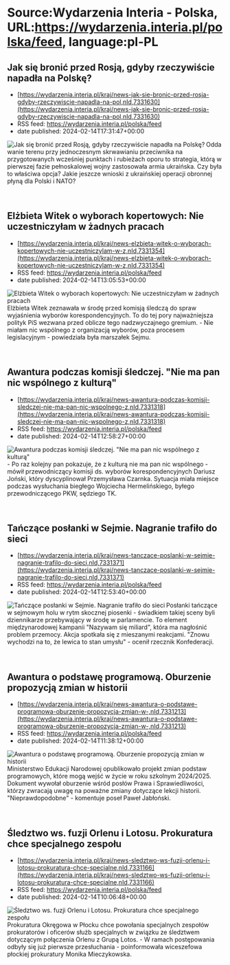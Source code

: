 # Source:Wydarzenia Interia - Polska, URL:https://wydarzenia.interia.pl/polska/feed, language:pl-PL

## Jak się bronić przed Rosją, gdyby rzeczywiście napadła na Polskę?
 - [https://wydarzenia.interia.pl/kraj/news-jak-sie-bronic-przed-rosja-gdyby-rzeczywiscie-napadla-na-pol,nId,7331630](https://wydarzenia.interia.pl/kraj/news-jak-sie-bronic-przed-rosja-gdyby-rzeczywiscie-napadla-na-pol,nId,7331630)
 - RSS feed: https://wydarzenia.interia.pl/polska/feed
 - date published: 2024-02-14T17:31:47+00:00

<p><a href="https://wydarzenia.interia.pl/kraj/news-jak-sie-bronic-przed-rosja-gdyby-rzeczywiscie-napadla-na-pol,nId,7331630"><img align="left" alt="Jak się bronić przed Rosją, gdyby rzeczywiście napadła na Polskę?" src="https://i.iplsc.com/jak-sie-bronic-przed-rosja-gdyby-rzeczywiscie-napadla-na-pol/000ILXX4FSO4G1SX-C321.jpg" /></a>Oddawanie terenu przy jednoczesnym skrwawianiu przeciwnika na przygotowanych wcześniej punktach i rubieżach oporu to strategia, którą w pierwszej fazie pełnoskalowej wojny zastosowała armia ukraińska. Czy była to właściwa opcja? Jakie jeszcze wnioski z ukraińskiej operacji obronnej płyną dla Polski i NATO?</p><br clear="all" />

## Elżbieta Witek o wyborach kopertowych: Nie uczestniczyłam w żadnych pracach
 - [https://wydarzenia.interia.pl/kraj/news-elzbieta-witek-o-wyborach-kopertowych-nie-uczestniczylam-w-z,nId,7331354](https://wydarzenia.interia.pl/kraj/news-elzbieta-witek-o-wyborach-kopertowych-nie-uczestniczylam-w-z,nId,7331354)
 - RSS feed: https://wydarzenia.interia.pl/polska/feed
 - date published: 2024-02-14T13:05:53+00:00

<p><a href="https://wydarzenia.interia.pl/kraj/news-elzbieta-witek-o-wyborach-kopertowych-nie-uczestniczylam-w-z,nId,7331354"><img align="left" alt="Elżbieta Witek o wyborach kopertowych: Nie uczestniczyłam w żadnych pracach" src="https://i.iplsc.com/elzbieta-witek-o-wyborach-kopertowych-nie-uczestniczylam-w-z/000ILUHWV2O83RMV-C321.jpg" /></a>Elżbieta Witek zeznawała w środę przed komisją śledczą do spraw wyjaśnienia wyborów korespondencyjnych. To do tej pory najważniejsza polityk PiS wezwana przed oblicze tego nadzwyczajnego gremium. - Nie miałam nic wspólnego z organizacją wyborów, poza procesem legislacyjnym - powiedziała była marszałek Sejmu.</p><br clear="all" />

## Awantura podczas komisji śledczej. "Nie ma pan nic wspólnego z kulturą"
 - [https://wydarzenia.interia.pl/kraj/news-awantura-podczas-komisji-sledczej-nie-ma-pan-nic-wspolnego-z,nId,7331318](https://wydarzenia.interia.pl/kraj/news-awantura-podczas-komisji-sledczej-nie-ma-pan-nic-wspolnego-z,nId,7331318)
 - RSS feed: https://wydarzenia.interia.pl/polska/feed
 - date published: 2024-02-14T12:58:27+00:00

<p><a href="https://wydarzenia.interia.pl/kraj/news-awantura-podczas-komisji-sledczej-nie-ma-pan-nic-wspolnego-z,nId,7331318"><img align="left" alt="Awantura podczas komisji śledczej. &quot;Nie ma pan nic wspólnego z kulturą&quot;" src="https://i.iplsc.com/awantura-podczas-komisji-sledczej-nie-ma-pan-nic-wspolnego-z/000ILUC9GQBCUAUF-C321.jpg" /></a>- Po raz kolejny pan pokazuje, że z kulturą nie ma pan nic wspólnego - mówił przewodniczący komisji ds. wyborów korespondencyjnych Dariusz Joński, który dyscyplinował Przemysława Czarnka. Sytuacja miała miejsce podczas wysłuchania biegłego Wojciecha Hermelińskiego, byłego przewodniczącego PKW, sędziego TK. </p><br clear="all" />

## Tańczące posłanki w Sejmie. Nagranie trafiło do sieci
 - [https://wydarzenia.interia.pl/kraj/news-tanczace-poslanki-w-sejmie-nagranie-trafilo-do-sieci,nId,7331371](https://wydarzenia.interia.pl/kraj/news-tanczace-poslanki-w-sejmie-nagranie-trafilo-do-sieci,nId,7331371)
 - RSS feed: https://wydarzenia.interia.pl/polska/feed
 - date published: 2024-02-14T12:53:40+00:00

<p><a href="https://wydarzenia.interia.pl/kraj/news-tanczace-poslanki-w-sejmie-nagranie-trafilo-do-sieci,nId,7331371"><img align="left" alt="Tańczące posłanki w Sejmie. Nagranie trafiło do sieci" src="https://i.iplsc.com/tanczace-poslanki-w-sejmie-nagranie-trafilo-do-sieci/000ILUCJ5TNUC6TN-C321.jpg" /></a>Posłanki tańczące w sejmowym holu w rytm skocznej piosenki - świadkiem takiej sceny byli dziennikarze przebywający w środę w parlamencie. To element międzynarodowej kampanii &quot;Nazywam się miliard&quot;, która ma nagłośnić problem przemocy. Akcja spotkała się z mieszanymi reakcjami. &quot;Znowu wychodzi na to, że lewica to stan umysłu&quot; - ocenił rzecznik Konfederacji.</p><br clear="all" />

## Awantura o podstawę programową. Oburzenie propozycją zmian w historii
 - [https://wydarzenia.interia.pl/kraj/news-awantura-o-podstawe-programowa-oburzenie-propozycja-zmian-w-,nId,7331213](https://wydarzenia.interia.pl/kraj/news-awantura-o-podstawe-programowa-oburzenie-propozycja-zmian-w-,nId,7331213)
 - RSS feed: https://wydarzenia.interia.pl/polska/feed
 - date published: 2024-02-14T11:38:12+00:00

<p><a href="https://wydarzenia.interia.pl/kraj/news-awantura-o-podstawe-programowa-oburzenie-propozycja-zmian-w-,nId,7331213"><img align="left" alt="Awantura o podstawę programową. Oburzenie propozycją zmian w historii" src="https://i.iplsc.com/awantura-o-podstawe-programowa-oburzenie-propozycja-zmian-w/000ILSYVE24CF24E-C321.jpg" /></a>Ministerstwo Edukacji Narodowej opublikowało projekt zmian podstaw programowych, które mogą wejść w życie w roku szkolnym 2024/2025. Dokument wywołał oburzenie wśród posłów Prawa i Sprawiedliwości, którzy zwracają uwagę na poważne zmiany dotyczące lekcji historii. &quot;Nieprawdopodobne&quot; - komentuje poseł Paweł Jabłoński.</p><br clear="all" />

## Śledztwo ws. fuzji Orlenu i Lotosu. Prokuratura chce specjalnego zespołu
 - [https://wydarzenia.interia.pl/kraj/news-sledztwo-ws-fuzji-orlenu-i-lotosu-prokuratura-chce-specjalne,nId,7331166](https://wydarzenia.interia.pl/kraj/news-sledztwo-ws-fuzji-orlenu-i-lotosu-prokuratura-chce-specjalne,nId,7331166)
 - RSS feed: https://wydarzenia.interia.pl/polska/feed
 - date published: 2024-02-14T10:06:48+00:00

<p><a href="https://wydarzenia.interia.pl/kraj/news-sledztwo-ws-fuzji-orlenu-i-lotosu-prokuratura-chce-specjalne,nId,7331166"><img align="left" alt="Śledztwo ws. fuzji Orlenu i Lotosu. Prokuratura chce specjalnego zespołu" src="https://i.iplsc.com/sledztwo-ws-fuzji-orlenu-i-lotosu-prokuratura-chce-specjalne/000IJWE36EEWD3AA-C321.jpg" /></a>Prokuratura Okręgowa w Płocku chce powołania specjalnych zespołów prokuratorów i oficerów służb specjalnych w związku ze śledztwem dotyczącym połączenia Orlenu z Grupą Lotos. - W ramach postępowania odbyły się już pierwsze przesłuchania - poinformowała wiceszefowa płockiej prokuratury Monika Mieczykowska.</p><br clear="all" />


